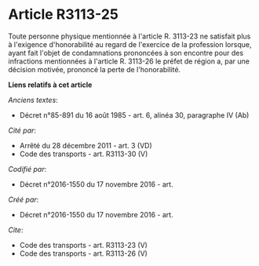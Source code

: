 # Article R3113-25

Toute personne physique mentionnée à l'article R. 3113-23 ne satisfait plus à l'exigence d'honorabilité au regard de
l'exercice de la profession lorsque, ayant fait l'objet de condamnations prononcées à son encontre pour des infractions
mentionnées à l'article R. 3113-26 le préfet de région a, par une décision motivée, prononcé la perte de l'honorabilité.

**Liens relatifs à cet article**

_Anciens textes_:

  - Décret n°85-891 du 16 août 1985 - art. 6, alinéa 30, paragraphe IV  (Ab)

_Cité par_:

  - Arrêté du 28 décembre 2011 - art. 3 (VD)
  - Code des transports - art. R3113-30 (V)

_Codifié par_:

  - Décret n°2016-1550 du 17 novembre 2016 - art.

_Créé par_:

  - Décret n°2016-1550 du 17 novembre 2016 - art.

_Cite_:

  - Code des transports - art. R3113-23 (V)
  - Code des transports - art. R3113-26 (V)
